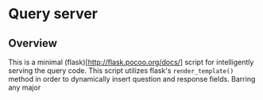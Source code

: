 # Query server
## Overview
This is a minimal (flask)[http://flask.pocoo.org/docs/] script for intelligently serving the query code.
This script utilizes flask's `render_template()` method in order to dynamically insert question and response fields.
Barring any major 
